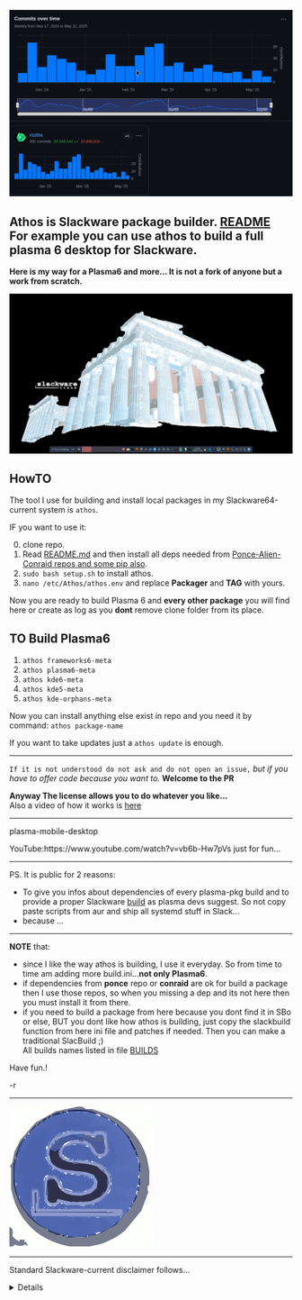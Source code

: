 ![](./IMAGES/Commitsovertime.png)

Athos is Slackware package builder. [README](https://github.com/rizitis/Athos/tree/main/AthOS#readme)<br>
For example you can use athos to build a full plasma 6 desktop for Slackware. 
---

**Here is my way for a Plasma6 and more... It is not a fork of anyone but a work from scratch.** <br>


![plasma6-slackware64-current](./IMAGES/slack.png)

## HowTO

The tool I use for building and install local packages in my Slackware64-current system is `athos`.

IF you want to use it:<br>

0. clone repo.
1. Read [README.md](https://github.com/rizitis/PLASMA_WORLD/tree/main/AthOS/README.md) and then install all deps needed from [Ponce-Alien-Conraid repos and some pip also](https://github.com/rizitis/PLASMA_WORLD/tree/main/AthOS/DEPS-BEFORE-BUILD).
2. `sudo bash setup.sh` to install athos.
3. `nano /etc/Athos/athos.env` and replace **Packager** and **TAG** with yours.

Now you are ready to build Plasma 6 and **every other package** you will find here or create as log as you **dont** remove clone folder from its place.


## TO Build Plasma6

1. `athos frameworks6-meta`
2. `athos plasma6-meta`
3. `athos kde6-meta`
4. `athos kde5-meta`
5. `athos kde-orphans-meta` 

Now you can install anything else exist in repo and you need it by command: `athos package-name` <br>

If you want to take updates just a `athos update` is enough.

---

`If it is not understood do not ask and do not open an issue,` *but if you have to offer code because you want to.* **Welcome to the PR**<br>

**Anyway The license allows you to do whatever you like...**<br>
Also a video of how it works is [here](https://youtu.be/3y7ZFGxRub4?si=vKJ8OYqjzEoD9Zli)


---

<p>plasma-mobile-desktop</p>
YouTube:https://www.youtube.com/watch?v=vb6b-Hw7pVs just for fun...

---

PS. It is public for 2 reasons:
- To give you infos about dependencies of every plasma-pkg build and to provide a proper Slackware [build](https://develop.kde.org/docs/getting-started/building/cmake-build/) as plasma devs suggest. So not copy paste scripts from aur and ship all systemd stuff in Slack...
- because ...

---
**NOTE** that:
- since I like the way athos is building, I use it everyday. So from time to time am adding more build.ini...**not only Plasma6**.<br>
- if dependencies from **ponce** repo or **conraid** are ok for build a package then I use those repos, so when you missing a dep and its not here then you must install it from there.
- if you need to build a package from here because you dont find it in SBo or else, BUT you dont like how athos is building, just copy the slackbuild function from here ini file and patches if needed. Then you can make a traditional SlacBuild ;)
<br>All builds names listed in file [BUILDS](./BUILDS)

 <p></p> Have fun.!</p>
-r

---

![S](./IMAGES/S.svg)

- - -
Standard Slackware-current disclaimer follows...
<details>
Standard disclaimer follows... putting this back since some folks forgot ;-)

Welcome to Slackware-current!

*** upgradepkg aaa_glibc-solibs before other      ***
*** packages. Take care not to miss new packages: ***
*** upgradepkg --install-new  is (as always) the  ***
*** safest approach.                              ***

Slackware-current is a snapshot of the active Slackware development tree.
It is intended to give developers (and other Linux gurus) a chance to test
out the latest packages for Slackware. The feedback we get will allow us
to make the next stable release better than ever.

See the ChangeLog.txt for a list of changes in Slackware-current.

Please note that the code in this directory is unstable. It might be 
inconsistent about which version of the Linux kernel is required, could be
incomplete because it's in the process of being uploaded, or might not work
for other reasons. In most cases, we know about these things and are working
to correct them, but still -- feel free to point out the bugs.

Production use is AT YOUR OWN RISK and is not recommended.

Security is NOT GUARANTEED. In -current, forward progress often takes
priority. Security fixes take time and resources, and would often have to
be done more than once. It's more efficient to build the system and secure
it as time permits and/or the development cycle nears completion.

We do not promise to issue security advisories for Slackware-current.

Slackware-current might DELETE FILES WITHOUT WARNING when packages are
upgraded. (If, for example, a directory location is replaced by a symbolic
link to a new location.) Upgrade packages carefully. Examine incoming
updates first if your machine's data is not expendable. Again, we do not
recommend using Slackware-current to store or process valuable data.
It is a system in testing, not one that is ready to go (though often it does
work just fine... BUT DON'T COUNT ON IT) 

#include BSD license warranty disclaimer here...

Enjoy! :)

Patrick J. Volkerding
`volkerdi@slackware.com`
</details>

